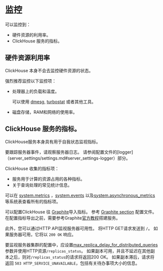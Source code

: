 # 监控

可以监控到：

- 硬件资源的利用率。
- ClickHouse 服务的指标。

## 硬件资源利用率

ClickHouse 本身不会去监控硬件资源的状态。

强烈推荐监控以下监控项：

- 处理器上的负载和温度。

    可以使用 [dmesg](https://en.wikipedia.org/wiki/Dmesg), [turbostat](https://www.linux.org/docs/man8/turbostat.html) 或者其他工具。

- 磁盘存储，RAM和网络的使用率。

##  ClickHouse 服务的指标。

ClickHouse服务本身具有用于自我状态监视指标。

要跟踪服务器事件，请观察服务器日志。 请参阅配置文件的[logger]（server_settings/settings.md#server_settings-logger）部分。

ClickHouse 收集的指标项：

- 服务用于计算的资源占用的各种指标。
- 关于查询处理的常见统计信息。

可以在 [system.metrics](system_tables.md#system_tables-metrics) ，[system.events](system_tables.md#system_tables-events) 以及[system.asynchronous_metrics](system_tables.md#system_tables-asynchronous_metrics) 等系统表查看所有的指标项。

可以配置ClickHouse 往 [Graphite](https://github.com/graphite-project)导入指标。 参考 [Graphite section](server_settings/settings.md#server_settings-graphite) 配置文件。在配置指标导出之前，需要参考Graphite[官方教程](https://graphite.readthedocs.io/en/latest/install.html)搭建服务。

此外，您可以通过HTTP API监视服务器可用性。 将HTTP GET请求发送到 `/`。 如果服务器可用，它将以 `200 OK` 响应。

要监视服务器集群的配置中，应设置[max_replica_delay_for_distributed_queries](settings/settings.md#settings-max_replica_delay_for_distributed_queries)参数并使用HTTP资源`/replicas_status`。 如果副本可用，并且不延迟在其他副本之后，则对`/replicas_status`的请求将返回200 OK。 如果副本滞后，请求将返回 `503 HTTP_SERVICE_UNAVAILABLE`，包括有关待办事项大小的信息。
